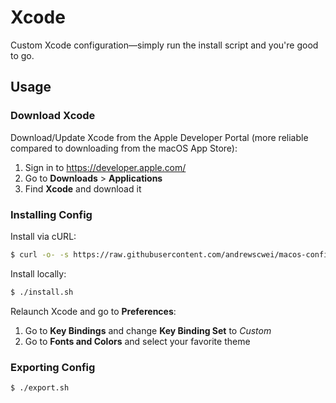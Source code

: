 # Xcode

Custom Xcode configuration—simply run the install script and you're good to go.

## Usage

### Download Xcode

Download/Update Xcode from the Apple Developer Portal (more reliable compared to downloading from the macOS App Store):

1. Sign in to https://developer.apple.com/
2. Go to **Downloads** > **Applications**
3. Find **Xcode** and download it

### Installing Config

Install via cURL:

```sh
$ curl -o- -s https://raw.githubusercontent.com/andrewscwei/macos-config/master/xcode/install.sh | bash
```

Install locally:

```sh
$ ./install.sh
```

Relaunch Xcode and go to **Preferences**:

1. Go to **Key Bindings** and change **Key Binding Set** to *Custom*
2. Go to **Fonts and Colors** and select your favorite theme

### Exporting Config

```sh
$ ./export.sh
```
